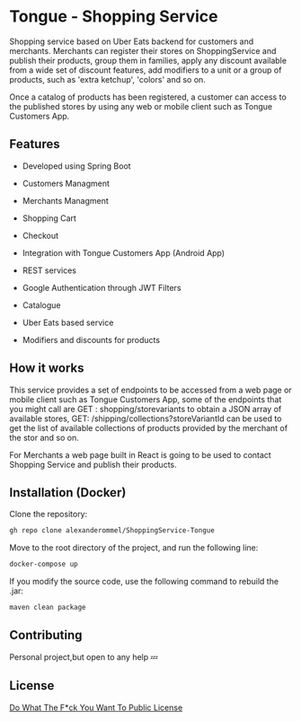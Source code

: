 # Tongue - Shopping Service

Shopping service based on Uber Eats backend for customers and merchants. Merchants can register their stores on ShoppingService and publish their products, group them in families, apply any discount available from a wide set of discount features, add modifiers to a unit or a group of products, such as 'extra ketchup', 'colors' and so on. 

Once a catalog of products has been registered, a customer can access to the published stores by using any web or mobile client such as Tongue Customers App. 

## Features

- Developed using Spring Boot

- Customers Managment

- Merchants Managment

- Shopping Cart

- Checkout 

- Integration with Tongue Customers App (Android App)

- REST services

- Google Authentication through JWT Filters

- Catalogue

- Uber Eats based service

- Modifiers and discounts for products


## How it works

This service provides a set of endpoints to be accessed from a web page or mobile client such as Tongue Customers App, some of the endpoints that you might call are GET : shopping/storevariants to obtain a JSON array of available stores, GET: /shipping/collections?storeVariantId can be used to get the list of available collections of products provided by the merchant of the stor and so on.

For Merchants a web page built in React is going to be used to contact Shopping Service and publish their products.

## Installation (Docker)

Clone the repository:

```bash
gh repo clone alexanderommel/ShoppingService-Tongue
```

Move to the root directory of the project, and run the following line:

```bash
docker-compose up 
```

If you modify the source code, use the following command to rebuild the .jar:

```bash
maven clean package
```

## Contributing
Personal project,but open to any help 💤

## License
[Do What The F*ck You Want To Public License](http://www.wtfpl.net/)
